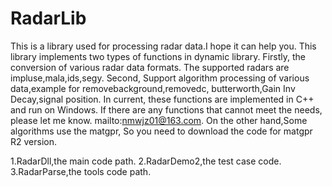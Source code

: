 # RadarLib
This is a library used for processing radar data.I hope it can help you.
This library implements two types of functions in dynamic library.
Firstly, the conversion of various radar data formats. The supported radars are impluse,mala,ids,segy.
Second, Support algorithm processing of various data,example for removebackground,removedc, butterworth,Gain Inv Decay,signal position.
In current, these functions are implemented in C++ and run on Windows.
If there are any functions that cannot meet the needs, please let me know. mailto:nmwjz01@163.com.
On the other hand,Some algorithms use the matgpr, So you need to download the code for matgpr R2 version.

1.RadarDll,the main code path.
2.RadarDemo2,the test case code.
3.RadarParse,the tools code path.
